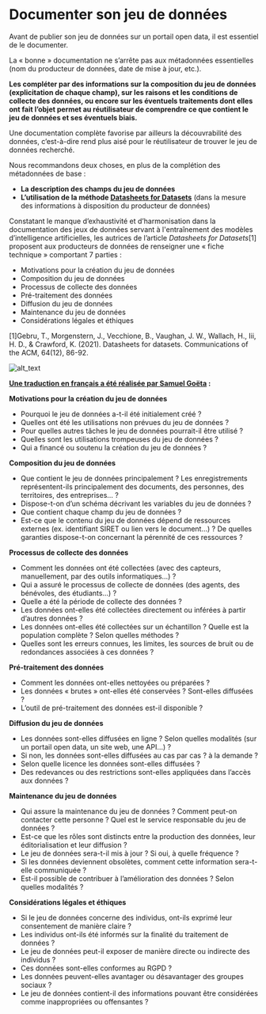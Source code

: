 # **Documenter son jeu de données**

Avant de publier son jeu de données sur un portail open data, il est essentiel de le documenter. 

La « bonne » documentation ne s’arrête pas aux métadonnées essentielles (nom du producteur de données, date de mise à jour, etc.). 

**Les compléter par des informations sur la composition du jeu de données (explicitation de chaque champ), sur les raisons et les conditions de collecte des données, ou encore sur les éventuels traitements dont elles ont fait l’objet permet au réutilisateur de comprendre ce que contient le jeu de données et ses éventuels biais.**

Une documentation complète favorise par ailleurs la découvrabilité des données, c’est-à-dire rend plus aisé pour le réutilisateur de trouver le jeu de données recherché.  

Nous recommandons deux choses, en plus de la complétion des métadonnées de base : 

* **La description des champs du jeu de données**
* **L’utilisation de la méthode [Datasheets for Datasets](https://arxiv.org/pdf/1803.09010.pdf)** (dans la mesure des informations à disposition du producteur de données) 

Constatant le manque d’exhaustivité et d’harmonisation dans la documentation des jeux de données servant à l'entraînement des modèles d’intelligence artificielles, les autrices de l’article _Datasheets for Datasets_[1] proposent aux producteurs de données de renseigner une « fiche technique » comportant 7 parties : 
* Motivations pour la création du jeu de données
* Composition du jeu de données
* Processus de collecte des données
* Pré-traitement des données
* Diffusion du jeu de données
* Maintenance du jeu de données
* Considérations légales et éthiques

[1]Gebru, T., Morgenstern, J., Vecchione, B., Vaughan, J. W., Wallach, H., Iii, H. D., & Crawford, K. (2021). Datasheets for datasets. Communications of the ACM, 64(12), 86-92.

![alt_text](https://i.ibb.co/gZkmbtT/Capture-d-e-cran-2023-03-22-a-14-08-29.png)


**[Une traduction en français a été réalisée par Samuel Goëta](https://teamopendata.org/t/traduction-et-adaptation-du-modele-de-description-des-donnees-datasheet-for-datasets/1400) :**

**Motivations pour la création du jeu de données**

* Pourquoi le jeu de données a-t-il été initialement créé ?
* Quelles ont été les utilisations non prévues du jeu de données ?
* Pour quelles autres tâches le jeu de données pourrait-il être utilisé ?
* Quelles sont les utilisations trompeuses du jeu de données ?
* Qui a financé ou soutenu la création du jeu de données ?

**Composition du jeu de données**

* Que contient le jeu de données principalement ? Les enregistrements représentent-ils principalement des documents, des personnes, des territoires, des entreprises… ?
* Dispose-t-on d’un schéma décrivant les variables du jeu de données ?
* Que contient chaque champ du jeu de données ?
* Est-ce que le contenu du jeu de données dépend de ressources externes (ex. identifiant SIRET ou lien vers le document…) ? De quelles garanties dispose-t-on concernant la pérennité de ces ressources ?

**Processus de collecte des données**

* Comment les données ont été collectées (avec des capteurs, manuellement, par des outils informatiques…) ?
* Qui a assuré le processus de collecte de données (des agents, des bénévoles, des étudiants…) ?
* Quelle a été la période de collecte des données ?
* Les données ont-elles été collectées directement ou inférées à partir d’autres données ?
* Les données ont-elles été collectées sur un échantillon ? Quelle est la population complète ? Selon quelles méthodes ?
* Quelles sont les erreurs connues, les limites, les sources de bruit ou de redondances associées à ces données ?

**Pré-traitement des données**

* Comment les données ont-elles nettoyées ou préparées ?
* Les données « brutes » ont-elles été conservées ? Sont-elles diffusées ?
* L’outil de pré-traitement des données est-il disponible ?

**Diffusion du jeu de données**

* Les données sont-elles diffusées en ligne ? Selon quelles modalités (sur un portail open data, un site web, une API…) ?
* Si non, les données sont-elles diffusées au cas par cas ? à la demande ?
* Selon quelle licence les données sont-elles diffusées ?
* Des redevances ou des restrictions sont-elles appliquées dans l’accès aux données ?

**Maintenance du jeu de données**

* Qui assure la maintenance du jeu de données ? Comment peut-on contacter cette personne ? Quel est le service responsable du jeu de données ?
* Est-ce que les rôles sont distincts entre la production des données, leur éditorialisation et leur diffusion ?
* Le jeu de données sera-t-il mis à jour ? Si oui, à quelle fréquence ?
* Si les données deviennent obsolètes, comment cette information sera-t-elle communiquée ?
* Est-il possible de contribuer à l’amélioration des données ? Selon quelles modalités ?

**Considérations légales et éthiques**

* Si le jeu de données concerne des individus, ont-ils exprimé leur consentement de manière claire ?
* Les individus ont-ils été informés sur la finalité du traitement de données ?
* Le jeu de données peut-il exposer de manière directe ou indirecte des individus ?
* Ces données sont-elles conformes au RGPD ?
* Les données peuvent-elles avantager ou désavantager des groupes sociaux ?
* Le jeu de données contient-il des informations pouvant être considérées comme inappropriées ou offensantes ?
